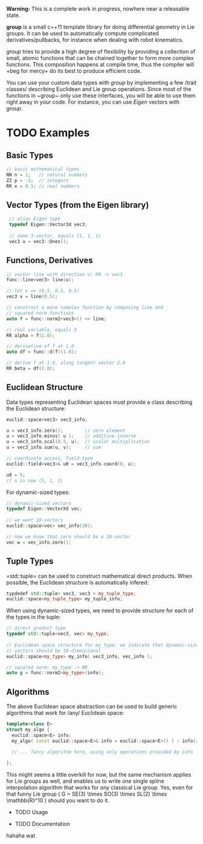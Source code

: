 **Warning:** This is a complete work in progress, nowhere near a
releasable state.

**group** is a small c++11 template library for doing differential
geometry in Lie groups. It can be used to automatically compute
complicated derivatives/pullbacks, for instance when dealing with
robot kinematics.

*group* tries to provide a high degree of flexibility by providing a
collection of small, atomic functions that can be chained together to
form more complex functions. This composition happens at compile time,
thus the compiler will +beg for mercy+ do its best to produce
efficient code.

You can use your custom data types with *group* by implementing a few
/trait classes/ describing Euclidean and Lie group operations. Since
most of the functions in ~group~ only use these interfaces, you will
be able to use them right away in your code. For instance, you can use
*Eigen* vectors with *group*.

# TODO Examples

## Basic Types

```c++
// basic mathematical types
NN n = 1;   // natural numbers
ZZ p = -1;  // integers
RR x = 0.1; // real numbers
```
## Vector Types (from the Eigen library)

```c++
 // alias Eigen type
 typedef Eigen::Vector3d vec3;
  
 // some 3-vector, equals (1, 1, 1)
 vec3 u = vec3::Ones();
```

## Functions, Derivatives

```c++
// vector line with direction u: RR -> vec3
func::line<vec3> line(u);

// let v == (0.5, 0.5, 0.5)
vec3 v = line(0.5);

// construct a more complex function by composing line and
// squared norm functions
auto f = func::norm2<vec3>() << line;

// real variable, equals 3
RR alpha = f(1.0);

// derivative of f at 1.0
auto df = func::d(f)(1.0);

// derive f at 1.0, along tangent vector 2.0
RR beta = df(2.0);
```

## Euclidean Structure

Data types representing Euclidean spaces must provide a class
describing the Euclidean structure:

```c++
euclid::space<vec3> vec3_info;

u = vec3_info.zero();        // zero element
u = vec3_info.minus( u );    // additive inverse
u = vec3_info.scal(0.5, u);  // scalar multiplication
u = vec3_info.sum(u, v);     // sum

// coordinate access, field type
euclid::field<vec3>& u0 = vec3_info.coord(0, u);

u0 = 5;
// u is now (5, 1, 1)
```

For dynamic-sized types:

``` c++
// dynamic-sized vectors
typedef Eigen::VectorXd vec;
 
// we want 10-vectors
euclid::space<vec> vec_info(10);

// now we know that zero should be a 10-vector
vec w = vec_info.zero(); 
```

## Tuple Types

=std::tuple= can be used to construct mathematical direct
products. When possible, the Euclidean structure is automatically
infered:

```c++
typdedef std::tuple< vec3, vec3 > my_tuple_type;
euclid::space<my_tuple_type> my_tuple_info;
```

When using dynamic-sized types, we need to provide structure for each
of the types in the tuple:

```c++
// direct product type
typedef std::tuple<vec3, vec> my_type;
 
// Euclidean space structure for my_type: we indicate that dynamic-sized
// vectors should be 10-dimensional				
euclid::space<my_type> my_info( vec3_info, vec_info );

// squared norm: my_type -> RR
auto g = func::norm2<my_type>(info);
```

## Algorithms

The above Euclidean space abstraction can be used to build generic
algorithms that work for /any/ Euclidean space:

```c++
template<class E>
struct my_algo {
  euclid::space<E> info;
  my_algo( const euclid::space<E>& info = euclid::space<E>() ) : info(info) { }
 
  // ... fancy algorithm here, using only operations provided by info

};
```

This might seems a little overkill for now, but the same mechanism
applies for Lie groups as well, and enables us to write *one* single
spline interpolation algorithm that works for *any* classical Lie
group. Yes, even for that funny Lie group \( G = SE(3) \times SO(3)
\times SL(2) \times \mathbb{R}^10 \) should you want to do it.

* TODO Usage



* TODO Documentation

hahaha wat


